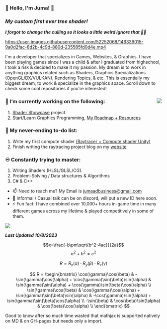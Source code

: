 ### 👋 Hello, I'm Juma! 👋
### ***My custom first ever tree shader!***
***I forgot to change the culling so it looks a little weird ignore that 🤦🤣***

https://user-images.githubusercontent.com/52252068/146339015-9a0d2fac-8d2b-4c9d-880d-235585fd0d4e.mp4

I'm a developer that specializes in Games, Websites, & Graphics. I have been playing games since I was a child & after I graduated from highschool, I took a risk & decided to make it my passion. My dream is to work in anything graphics related such as Shaders, Graphics Specializations (OpenGL/DX/VULKAN), Rendering Topics, & etc. This is essentially my biggest dream, to work & specialize in the graphics space. Scroll down to check some cool repositories if you're interested!

### 🚧 I’m currently working on the following:<img align="right" src="https://github-readme-stats.vercel.app/api/top-langs/?username=j-2k&layout=compact&theme=cobalt" />
1. [Shader Showcase](https://github.com/j-2k/ShaderShowcase) project.
2. Start/Learn Graphics Programming, [My Roadmap + Resources](https://github.com/j-2k/GraphicsProgrammingRoadmap)

### 📝 My never-ending to-do list:
1. Write my first compute shader [(Raytracer + Compute shader Unity)](http://three-eyed-games.com/2018/05/03/gpu-ray-tracing-in-unity-part-1/)
2. Finish writing the raytracing project blog on my [website](https://j-2k.github.io/raytracingproject)  

### ♾️ Constantly trying to master:
1. Writing Shaders (HLSL/GLSL/CG).  
2. Problem-Solving / Data structures & Algorithms 
3. C# & C++ 
  
  
  
- 📫 Need to reach me? My Email is jumaadbusiness@gmail.com
- 💬 Informal / Casual talk can be on discord, will put a new ID here soon.
- ⚡ Fun fact: I have combined over 10,000+ hours in-game time in many different games across my lifetime & played competitively in some of them.

![](https://komarev.com/ghpvc/?username=j-2k&color=22ff22&style=flat&label=Views)

***Last Updated 10/8/2023***

$$x=\frac{-b\pm\sqrt{b^2-4ac}}{2a}$$ $$a^2 + b^2 = c^2$$ 

$$R = R_x(\alpha) \cdot R_y(\beta) \cdot R_z(\gamma)$$

$$
R = \begin{bmatrix}
\cos(\gamma)\cos(\beta) & -\sin(\gamma)\cos(\alpha) + \cos(\gamma)\sin(\beta)\sin(\alpha) & \sin(\gamma)\sin(\alpha) + \cos(\gamma)\sin(\beta)\cos(\alpha) \\
\sin(\gamma)\cos(\beta) & \cos(\gamma)\cos(\alpha) + \sin(\gamma)\sin(\beta)\sin(\alpha) & -\cos(\gamma)\sin(\alpha) + \sin(\gamma)\sin(\beta)\cos(\alpha) \\
-\sin(\beta) & \cos(\beta)\sin(\alpha) & \cos(\beta)\cos(\alpha) \\
\end{bmatrix}
$$

Good to know after so much time wasted that mathjax is supported natively on MD & on GH-pages but needs only a import.
